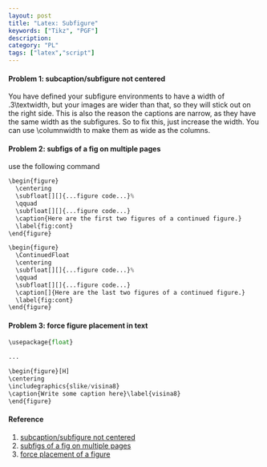 ```yaml
---
layout: post
title: "Latex: Subfigure"
keywords: ["Tikz", "PGF"]
description: 
category: "PL"
tags: ["latex","script"]
---
```


#### Problem 1: subcaption/subfigure not centered

You have defined your subfigure environments to have a width of .3\textwidth,
but your images are wider than that, so they will stick out on the right side.
This is also the reason the captions are narrow, as they have the same width as
the subfigures. So to fix this, just increase the width. You can use
\columnwidth to make them as wide as the columns.

#### Problem 2: subfigs of a fig on multiple pages
use the following command

```python
\begin{figure}
  \centering 
  \subfloat[][]{...figure code...}% 
  \qquad 
  \subfloat[][]{...figure code...} 
  \caption{Here are the first two figures of a continued figure.}
  \label{fig:cont}
\end{figure}

\begin{figure}
  \ContinuedFloat 
  \centering 
  \subfloat[][]{...figure code...}% 
  \qquad 
  \subfloat[][]{...figure code...} 
  \caption[]{Here are the last two figures of a continued figure.}
  \label{fig:cont}
\end{figure} 
```

#### Problem 3: force figure placement in text
```python
\usepackage{float}

...

\begin{figure}[H]
\centering
\includegraphics{slike/visina8}
\caption{Write some caption here}\label{visina8}
\end{figure}
```



#### Reference
1. [subcaption/subfigure not centered](https://tex.stackexchange.com/questions/128225/subcaption-subfigure-not-centered-and-caption-too-narrow)
2. [subfigs of a fig on multiple
   pages](https://stackoverflow.com/questions/1078370/subfigs-of-a-figure-on-multiple-pages)
3. [force placement of a figure](https://tex.stackexchange.com/questions/8625/force-figure-placement-in-text)
